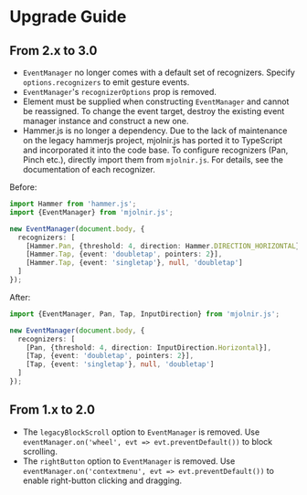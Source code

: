 # Upgrade Guide

## From 2.x to 3.0

- `EventManager` no longer comes with a default set of recognizers. Specify `options.recognizers` to emit gesture events. 
- `EventManager`'s `recognizerOptions` prop is removed.
- Element must be supplied when constructing `EventManager` and cannot be reassigned. To change the event target, destroy the existing event manager instance and construct a new one.
- Hammer.js is no longer a dependency. Due to the lack of maintenance on the legacy hammerjs project, mjolnir.js has ported it to TypeScript and incorporated it into the code base. To configure recognizers (Pan, Pinch etc.), directly import them from `mjolnir.js`. For details, see the documentation of each recognizer.

Before:

```ts title="v2"
import Hammer from 'hammer.js';
import {EventManager} from 'mjolnir.js';

new EventManager(document.body, {
  recognizers: [
    [Hammer.Pan, {threshold: 4, direction: Hammer.DIRECTION_HORIZONTAL}],
    [Hammer.Tap, {event: 'doubletap', pointers: 2}],
    [Hammer.Tap, {event: 'singletap'}, null, 'doubletap']
  ]
});
```

After:

```ts title="v3"
import {EventManager, Pan, Tap, InputDirection} from 'mjolnir.js';

new EventManager(document.body, {
  recognizers: [
    [Pan, {threshold: 4, direction: InputDirection.Horizontal}],
    [Tap, {event: 'doubletap', pointers: 2}],
    [Tap, {event: 'singletap'}, null, 'doubletap']
  ]
});
```

## From 1.x to 2.0

- The `legacyBlockScroll` option to `EventManager` is removed. Use `eventManager.on('wheel', evt => evt.preventDefault())` to block scrolling.
- The `rightButton` option to `EventManager` is removed. Use `eventManager.on('contextmenu', evt => evt.preventDefault())` to enable right-button clicking and dragging.
